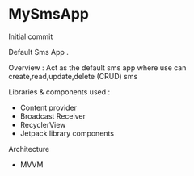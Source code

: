 # MySmsApp
Initial commit

Default Sms App . 

Overview : Act as the default sms app where use can create,read,update,delete (CRUD) sms

Libraries & components used :
- Content provider
- Broadcast Receiver
- RecyclerView
- Jetpack library components

Architecture
- MVVM
